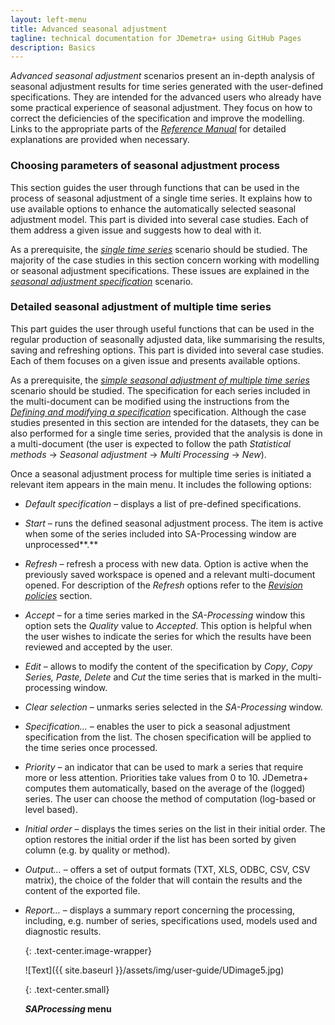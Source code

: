 ```yaml
---
layout: left-menu
title: Advanced seasonal adjustment
tagline: technical documentation for JDemetra+ using GitHub Pages
description: Basics
---
```

*Advanced seasonal adjustment* scenarios present an in-depth analysis
of seasonal adjustment results for time series generated with the
user-defined specifications. They are intended for the advanced users
who already have some practical experience of seasonal adjustment. They
focus on how to correct the deficiencies of the specification and
improve the modelling.
Links to the appropriate parts of the [*Reference Manual*](../reference-manual/) 
for detailed explanations are provided
when necessary.

### Choosing parameters of seasonal adjustment process

This section guides the user through functions that can be used in the
process of seasonal adjustment of a single time series. It explains how
to use available options to enhance the automatically selected seasonal
adjustment model. This part is divided into several case studies. Each
of them address a given issue and suggests how to deal with it.

As a prerequisite, the [*single time series*](../case-studies/simplesa-single.html) scenario should be studied. The majority of
the case studies in this section concern working with modelling or
seasonal adjustment specifications. These issues are explained in the [*seasonal adjustment specification*](../case-studies/detailedsa-spec.html) scenario.


### Detailed seasonal adjustment of multiple time series

This part guides the user through useful functions that can be used in
the regular production of seasonally adjusted data, like summarising the
results, saving and refreshing options. This part is divided into
several case studies. Each of them focuses on a given issue and presents
available options.

As a prerequisite, the [*simple seasonal adjustment of multiple time series*](../case-studies/simplesa-muliple.html) scenario should be studied. The specification
for each series included in the multi-document can be modified using the instructions from the [*Defining and modifying a specification*](../case-studies/detailedsa-spec.html) specification.
Although the case studies presented in
this section are intended for the datasets, they can be also performed
for a single time series, provided that the analysis is done in a
multi-document (the user is expected to follow the path *Statistical
methods* → *Seasonal adjustment* → *Multi Processing* → *New*).


Once a seasonal adjustment process for multiple time series is initiated
a relevant item appears in the main menu. It includes the following
options:

-   *Default specification –* displays a list of pre-defined specifications.

-   *Start –* runs the defined seasonal adjustment process. The item is active when some of the series included into SA-Processing window are unprocessed**.**

-   *Refresh* – refresh a process with new data. Option is active when the previously saved workspace is opened and a relevant multi-document opened. For description of the *Refresh* options refer to the [*Revision policies*](../case-studies/revision.html) section.

-   *Accept* – for a time series marked in the *SA-Processing* window this option sets the *Quality* value to *Accepted*. This option is helpful when the user wishes to indicate the series for which the results have been reviewed and accepted by the user.

-   *Edit* – allows to modify the content of the specification by *Copy*, *Copy Series,* *Paste, Delete* and *Cut* the time series that is marked in the multi-processing window.

-   *Clear selection* – unmarks series selected in the *SA-Processing* window.

-   *Specification…* – enables the user to pick a seasonal adjustment specification from the list. The chosen specification will be applied to the time series once processed.

-   *Priority* – an indicator that can be used to mark a series that require more or less attention. Priorities take values from 0 to 10. JDemetra+ computes them automatically, based on the average of the (logged) series. The user can choose the method of computation (log-based or level based).

-   *Initial order* – displays the times series on the list in their initial order. The option restores the initial order if the list has been sorted by given column (e.g. by quality or method).

-   *Output…* – offers a set of output formats (TXT, XLS, ODBC, CSV, CSV matrix), the choice of the folder that will contain the results and the content of the exported file.

-   *Report…* – displays a summary report concerning the processing, including, e.g. number of series, specifications used, models used and diagnostic results.

	{: .text-center.image-wrapper}

	![Text]({{ site.baseurl }}/assets/img/user-guide/UDimage5.jpg)

	{: .text-center.small}

	***SAProcessing* menu**
